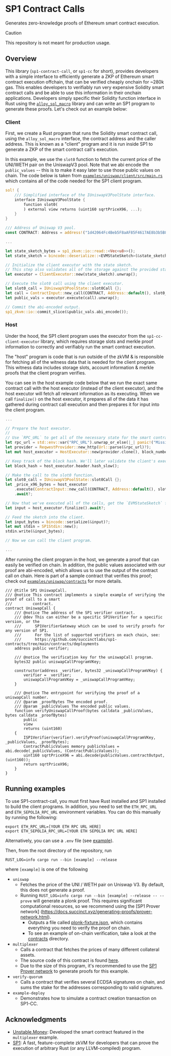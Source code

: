 # SP1 Contract Calls

Generates zero-knowledge proofs of Ethereum smart contract execution. 

> [!CAUTION]
>
> This repository is not meant for production usage.

## Overview

This library (`sp1-contract-call`, or `sp1-cc` for short), provides developers with a simple interface to efficiently generate a ZKP of Ethereum smart contract execution offchain, that can be verified cheaply onchain for ~280k gas. This enables developers to verifiably run very expensive Solidity smart contract calls and be able to use this information in their onchain applications. Developers simply specific their Solidity function interface in Rust using the [`alloy_sol_macro`](https://docs.rs/alloy-sol-macro/latest/alloy_sol_macro/) library and can write an SP1 program to generate these proofs. Let's check out an example below:

### Client

First, we create a Rust program that runs the Solidity smart contract call, using the `alloy_sol_macro` interface, the contract address and the caller address. This is known as a "client" program and it is run inside SP1 to generate a ZKP of the smart contract call's execution.

In this example, we use the `slot0` function to fetch the current price of the UNI/WETH pair on the UniswapV3 pool. Note that we abi encode the `public_values` -- this is to make it easy later to use those public values on chain. The code below is taken from [`examples/uniswap/client/src/main.rs`](./examples/uniswap/client/src/main.rs) which contains all of the code needed for the SP1 client program. 

```rs
sol! {
    /// Simplified interface of the IUniswapV3PoolState interface.
    interface IUniswapV3PoolState {
        function slot0(
        ) external view returns (uint160 sqrtPriceX96, ...);
    }
}

/// Address of Uniswap V3 pool.
const CONTRACT: Address = address!("1d42064Fc4Beb5F8aAF85F4617AE8b3b5B8Bd801");

...

let state_sketch_bytes = sp1_zkvm::io::read::<Vec<u8>>();
let state_sketch = bincode::deserialize::<EVMStateSketch>(&state_sketch_bytes).unwrap();

// Initialize the client executor with the state sketch.
// This step also validates all of the storage against the provided state root.
let executor = ClientExecutor::new(state_sketch).unwrap();

// Execute the slot0 call using the client executor.
let slot0_call = IUniswapV3PoolState::slot0Call {};
let call = ContractInput::new_call(CONTRACT, Address::default(), slot0_call);
let public_vals = executor.execute(call).unwrap();

// Commit the abi-encoded output.
sp1_zkvm::io::commit_slice(&public_vals.abi_encode());
```

### Host

Under the hood, the SP1 client program uses the executor from the `sp1-cc-client-executor` library, which requires storage slots and merkle proof information to correctly and verifiably run the smart contract execution.

The "host" program is code that is run outside of the zkVM & is responsible for fetching all of the witness data that is needed for the client program. This witness data includes storage slots, account information & merkle proofs that the client program verifies.

You can see in the host example code below that we run the exact same contract call with the host executor (instead of the client executor), and the host executor will fetch all relevant information as its executing. When we call `finalize()` on the host executor, it prepares all of the data it has gathered during contract call execution and then prepares it for input into the client program.

```rs
...

// Prepare the host executor.
//
// Use `RPC_URL` to get all of the necessary state for the smart contract call.
let rpc_url = std::env::var("RPC_URL").unwrap_or_else(|_| panic!("Missing RPC_URL"));
let provider = ReqwestProvider::new_http(Url::parse(&rpc_url)?);
let mut host_executor = HostExecutor::new(provider.clone(), block_number).await?;

// Keep track of the block hash. We'll later validate the client's execution against this.
let block_hash = host_executor.header.hash_slow();

// Make the call to the slot0 function.
let slot0_call = IUniswapV3PoolState::slot0Call {};
let _price_x96_bytes = host_executor
    .execute(ContractInput::new_call(CONTRACT, Address::default(), slot0_call))
    .await?;

// Now that we've executed all of the calls, get the `EVMStateSketch` from the host executor.
let input = host_executor.finalize().await?;

// Feed the sketch into the client.
let input_bytes = bincode::serialize(&input)?;
let mut stdin = SP1Stdin::new();
stdin.write(&input_bytes);

// Now we can call the client program.

...

```

After running the client program in the host, we generate a proof that can easily be verified on chain. In addition, the public values associated with our proof are abi-encoded, which allows us to use the output of the contract call on chain. Here is part of a sample contract that verifies this proof; check out [`examples/uniswap/contracts`](./examples/uniswap/contracts/) for more details. 

```sol
/// @title SP1 UniswapCall.
/// @notice This contract implements a simple example of verifying the proof of call to a smart 
///         contract.
contract UniswapCall {
    /// @notice The address of the SP1 verifier contract.
    /// @dev This can either be a specific SP1Verifier for a specific version, or the
    ///      SP1VerifierGateway which can be used to verify proofs for any version of SP1.
    ///      For the list of supported verifiers on each chain, see:
    ///      https://github.com/succinctlabs/sp1-contracts/tree/main/contracts/deployments
    address public verifier;

    /// @notice The verification key for the uniswapCall program.
    bytes32 public uniswapCallProgramVKey;

    constructor(address _verifier, bytes32 _uniswapCallProgramVKey) {
        verifier = _verifier;
        uniswapCallProgramVKey = _uniswapCallProgramVKey;
    }

    /// @notice The entrypoint for verifying the proof of a uniswapCall number.
    /// @param _proofBytes The encoded proof.
    /// @param _publicValues The encoded public values.
    function verifyUniswapCallProof(bytes calldata _publicValues, bytes calldata _proofBytes)
        public
        view
        returns (uint160)
    {
        ISP1Verifier(verifier).verifyProof(uniswapCallProgramVKey, _publicValues, _proofBytes);
        ContractPublicValues memory publicValues = abi.decode(_publicValues, (ContractPublicValues));
        uint160 sqrtPriceX96 = abi.decode(publicValues.contractOutput, (uint160));
        return sqrtPriceX96;
    }
}
```
## Running examples

To use SP1-contract-call, you must first have Rust installed and SP1 installed to build the client programs. In addition, you need to set the `ETH_RPC_URL` and `ETH_SEPOLIA_RPC_URL` environment variables. You can do this manually by running the following:

```
export ETH_RPC_URL=[YOUR ETH RPC URL HERE]
export ETH_SEPOLIA_RPC_URL=[YOUR ETH SEPOLIA RPC URL HERE]
``` 

Alternatively, you can use a `.env` file (see [example](./.env.example)).

Then, from the root directory of the repository, run 

```RUST_LOG=info cargo run --bin [example] --release``` 

where `[example]` is one of the following
* `uniswap`
    * Fetches the price of the UNI / WETH pair on Uniswap V3. By default, this does not generate a proof.  
    * Running `RUST_LOG=info cargo run --bin [example] --release -- --prove` will generate a plonk proof. This requires 
    significant computational resources, so we recommend using the [SP1 Prover network]
    (https://docs.succinct.xyz/generating-proofs/prover-network.html).
        * Outputs a file called [plonk-fixture.json](examples/uniswap/contracts/src/fixtures/plonk-fixture.json), which contains everything you need to verify the proof on chain. 
        * To see an example of on-chain verification, take a look at the [contracts](./examples/uniswap/contracts/) directory. 
* `multiplexer`
    * Calls a contract that fetches the prices of many different collateral assets.
    * The source code of this contract is found [here](./examples/multiplexer/ZkOracleHelper.sol).
    * Due to the size of this program, it's recommended to use the [SP1 Prover network](https://docs.succinct.xyz/generating-proofs/prover-network.html) to generate proofs for this example.
* `verify-quorum`
    * Calls a contract that verifies several ECDSA signatures on chain, and sums the stake for the addresses corresponding to valid signatures.
* `example-deploy`
    * Demonstrates how to simulate a contract creation transaction on SP1-CC.

## Acknowledgments

* [Unstable.Money](https://www.unstable.money/): Developed the smart contract featured in the `multiplexer` example.
* [SP1](https://github.com/succinctlabs/sp1): A fast, feature-complete zkVM for developers that can prove the execution of arbitrary Rust (or any LLVM-compiled) program.